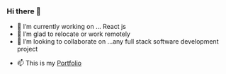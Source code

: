 ### Hi there 👋

- 🔭 I’m currently working on ... React js
- 🌱 I’m glad to relocate or work remotely
- 👯 I’m looking to collaborate on ...any full stack software development project
<!--
- 🤔 I’m looking for help with ...
- 💬 Ask me about ...
-->
- 📫 This is my [Portfolio](https://ibunhabibu.github.io/portfolio/)


